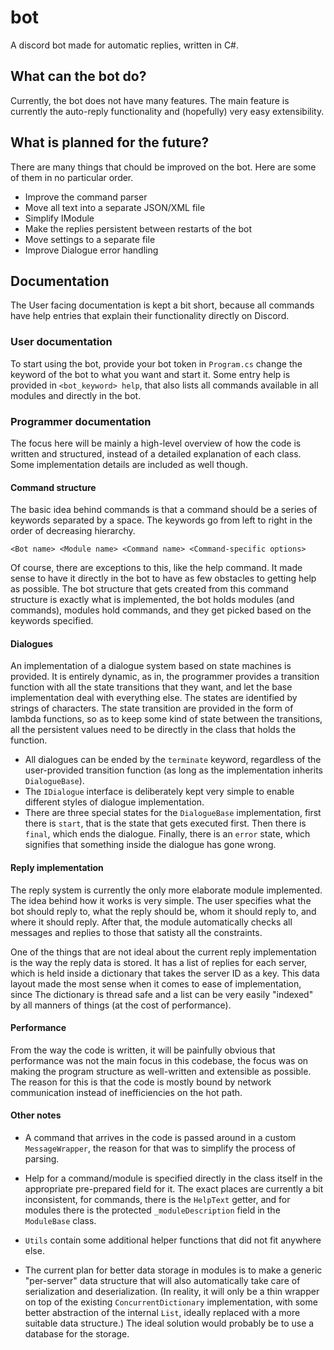 # bot

A discord bot made for automatic replies, written in C#.

## What can the bot do?

Currently, the bot does not have many features. The main feature is currently
the auto-reply functionality and (hopefully) very easy extensibility.

## What is planned for the future?

There are many things that chould be improved on the bot. Here are some of them
in no particular order.

- Improve the command parser
- Move all text into a separate JSON/XML file
- Simplify IModule
- Make the replies persistent between restarts of the bot
- Move settings to a separate file
- Improve Dialogue error handling

## Documentation

The User facing documentation is kept a bit short, because all commands
have help entries that explain their functionality directly on Discord.

### User documentation

To start using the bot, provide your bot token in `Program.cs` change the
keyword of the bot to what you want and start it. Some entry help is provided
in `<bot_keyword> help`, that also lists all commands available in all modules
and directly in the bot.

### Programmer documentation

The focus here will be mainly a high-level overview of how the code is written
and structured, instead of a detailed explanation of each class. Some
implementation details are included as well though.

#### Command structure

The basic idea behind commands is that a command should be a series of
keywords separated by a space. The keywords go from left to right in the order
of decreasing hierarchy.

```
<Bot name> <Module name> <Command name> <Command-specific options>
```

Of course, there are exceptions to this, like the help command. It made sense
to have it directly in the bot to have as few obstacles to getting help as
possible. The bot structure that gets created from this command structure is
exactly what is implemented, the bot holds modules (and commands), modules hold
commands, and they get picked based on the keywords specified.

#### Dialogues

An implementation of a dialogue system based on state machines is provided. It
is entirely dynamic, as in, the programmer provides a transition function with
all the state transitions that they want, and let the base implementation deal
with everything else. The states are identified by strings of characters. The
state transition are provided in the form of lambda functions, so as to keep
some kind of state between the transitions, all the persistent values need to
be directly in the class that holds the function.

- All dialogues can be ended by the `terminate` keyword, regardless of the
user-provided transition function (as long as the implementation inherits
`DialogueBase`).
- The `IDialogue` interface is deliberately kept very simple to enable
different styles of dialogue implementation.
- There are three special states for the `DialogueBase` implementation, first
there is `start`, that is the state that gets executed first. Then there is
`final`, which ends the dialogue. Finally, there is an `error` state, which
signifies that something inside the dialogue has gone wrong.

#### Reply implementation

The reply system is currently the only more elaborate module implemented.
The idea behind how it works is very simple. The user specifies what the bot
should reply to, what the reply should be, whom it should reply to, and where
it should reply. After that, the module automatically checks all messages and
replies to those that satisty all the constraints.

One of the things that are not ideal about the current reply implementation is
the way the reply data is stored. It has a list of replies for each server,
which is held inside a dictionary that takes the server ID as a key. This
data layout made the most sense when it comes to ease of implementation, since
The dictionary is thread safe and a list can be very easily "indexed" by all
manners of things (at the cost of performance).

#### Performance

From the way the code is written, it will be painfully obvious that performance
was not the main focus in this codebase, the focus was on making the program
structure as well-written and extensible as possible. The reason for this is
that the code is mostly bound by network communication instead of inefficiencies
on the hot path.

#### Other notes

- A command that arrives in the code is passed around in a custom
`MessageWrapper`, the reason for that was to simplify the process of parsing.

- Help for a command/module is specified directly in the class itself in the
appropriate pre-prepared field for it. The exact places are currently a bit
inconsistent, for commands, there is the `HelpText` getter, and for modules
there is the protected `_moduleDescription` field in the `ModuleBase` class.

- `Utils` contain some additional helper functions that did not fit anywhere
else.

- The current plan for better data storage in modules is to make a generic
"per-server" data structure that will also automatically take care of
serialization and deserialization. (In reality, it will only be a thin
wrapper on top of the existing `ConcurrentDictionary` implementation, with
some better abstraction of the internal `List`, ideally replaced with a more
suitable data structure.) The ideal solution would probably be to use a
database for the storage.
